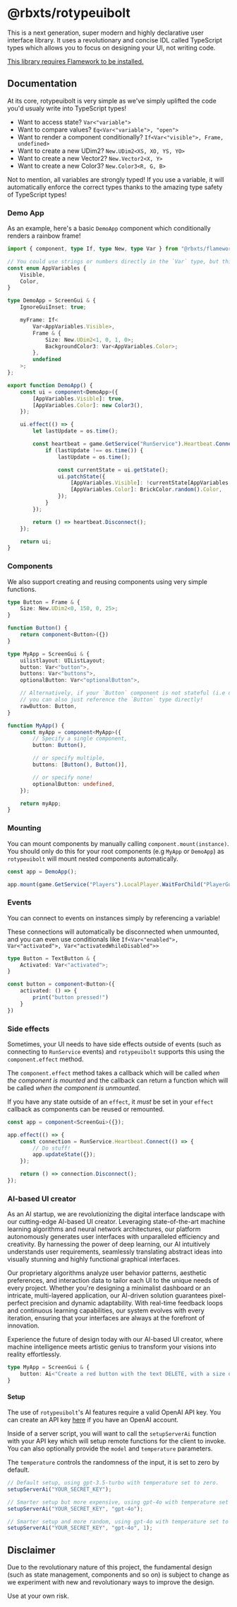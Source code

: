 # @rbxts/rotypeuibolt
This is a next generation, super modern and highly declarative user interface library. It uses a revolutionary and concise IDL called TypeScript types which allows you to focus on designing your UI, not writing code.

[This library requires Flamework to be installed.](https://flamework.fireboltofdeath.dev/docs/installation#installing-flamework)

## Documentation

At its core, rotypeuibolt is very simple as we've simply uplifted the code you'd usualy write into TypeScript types!
- Want to access state? `Var<"variable">`
- Want to compare values? `Eq<Var<"variable">, "open">`
- Want to render a component conditionally? `If<Var<"visible">, Frame, undefined>`
- Want to create a new UDim2? `New.UDim2<XS, XO, YS, YO>`
- Want to create a new Vector2? `New.Vector2<X, Y>`
- Want to create a new Color3? `New.Color3<R, G, B>`

Not to mention, all variables are strongly typed! If you use a variable, it will automatically enforce the correct types thanks to the amazing type safety of TypeScript types!

### Demo App

As an example, here's a basic `DemoApp` component which conditionally renders a rainbow frame!

```ts
import { component, type If, type New, type Var } from "@rbxts/flamework-binary-serializer";

// You could use strings or numbers directly in the `Var` type, but this helps prevent typos.
const enum AppVariables {
	Visible,
	Color,
}

type DemoApp = ScreenGui & {
	IgnoreGuiInset: true;

	myFrame: If<
		Var<AppVariables.Visible>,
		Frame & {
			Size: New.UDim2<1, 0, 1, 0>;
			BackgroundColor3: Var<AppVariables.Color>;
		},
		undefined
	>;
};

export function DemoApp() {
	const ui = component<DemoApp>({
		[AppVariables.Visible]: true,
		[AppVariables.Color]: new Color3(),
	});

	ui.effect(() => {
		let lastUpdate = os.time();

		const heartbeat = game.GetService("RunService").Heartbeat.Connect((dt) => {
			if (lastUpdate !== os.time()) {
				lastUpdate = os.time();

				const currentState = ui.getState();
				ui.patchState({
					[AppVariables.Visible]: !currentState[AppVariables.Visible],
					[AppVariables.Color]: BrickColor.random().Color,
				});
			}
		});

		return () => heartbeat.Disconnect();
	});

	return ui;
}
```

### Components

We also support creating and reusing components using very simple functions.

```ts
type Button = Frame & {
	Size: New.UDim2<0, 150, 0, 25>;
}

function Button() {
	return component<Button>({})
}

type MyApp = ScreenGui & {
	uilistlayout: UIListLayout;
	button: Var<"button">,
	buttons: Var<"buttons">,
	optionalButton: Var<"optionalButton">,

	// Alternatively, if your `Button` component is not stateful (i.e does not use `Var`),
	// you can also just reference the `Button` type directly!
	rawButton: Button,
}

function MyApp() {
	const myApp = component<MyApp>({
		// Specify a single component,
		button: Button(),

		// or specify multiple,
		buttons: [Button(), Button()],

		// or specify none!
		optionalButton: undefined,
	});

	return myApp;
}
```

### Mounting

You can mount components by manually calling `component.mount(instance)`. You should only do this for your root components (e.g `MyApp` or `DemoApp`) as `rotypeuibolt` will mount nested components automatically.

```ts
const app = DemoApp();

app.mount(game.GetService("Players").LocalPlayer.WaitForChild("PlayerGui"));
```

### Events

You can connect to events on instances simply by referencing a variable!

These connections will automatically be disconnected when unmounted, and you can even use conditionals like `If<Var<"enabled">, Var<"activated">, Var<"activatedWhileDisabled">>`

```ts
type Button = TextButton & {
	Activated: Var<"activated">;
}

const button = component<Button>({
	activated: () => {
		print("button pressed!")
	}
})
```

### Side effects

Sometimes, your UI needs to have side effects outside of events (such as connecting to `RunService` events) and `rotypeuibolt` supports this using the `component.effect` method.

The `component.effect` method takes a callback which will be called *when the component is mounted* and the callback can return a function which will be called *when the component is unmounted*.

If you have any state outside of an `effect`, it *must* be set in your `effect` callback as components can be reused or remounted.

```ts
const app = component<ScreenGui>({});

app.effect(() => {
	const connection = RunService.Heartbeat.Connect(() => {
		// Do stuff!
		app.updateState({});
	});

	return () => connection.Disconnect();
});
```

### AI-based UI creator

As an AI startup, we are revolutionizing the digital interface landscape with our cutting-edge AI-based UI creator. Leveraging state-of-the-art machine learning algorithms and neural network architectures, our platform autonomously generates user interfaces with unparalleled efficiency and creativity. By harnessing the power of deep learning, our AI intuitively understands user requirements, seamlessly translating abstract ideas into visually stunning and highly functional graphical interfaces.

Our proprietary algorithms analyze user behavior patterns, aesthetic preferences, and interaction data to tailor each UI to the unique needs of every project. Whether you're designing a minimalist dashboard or an intricate, multi-layered application, our AI-driven solution guarantees pixel-perfect precision and dynamic adaptability. With real-time feedback loops and continuous learning capabilities, our system evolves with every iteration, ensuring that your interfaces are always at the forefront of innovation.

Experience the future of design today with our AI-based UI creator, where machine intelligence meets artistic genius to transform your visions into reality effortlessly.

```ts
type MyApp = ScreenGui & {
	button: Ai<"Create a red button with the text DELETE, with a size of 300x200 pixels and a blue outline.">
}
```

#### Setup

The use of `rotypeuibolt`'s AI features require a valid OpenAI API key. You can create an API key [here](https://platform.openai.com/api-keys) if you have an OpenAI account.

Inside of a server script, you will want to call the `setupServerAi` function with your API key which will setup remote functions for the client to invoke. You can also optionally provide the `model` and `temperature` parameters.

The `temperature` controls the randomness of the input, it is set to zero by default.

```ts
// Default setup, using gpt-3.5-turbo with temperature set to zero.
setupServerAi("YOUR_SECRET_KEY");

// Smarter setup but more expensive, using gpt-4o with temperature set to zero.
setupServerAi("YOUR_SECRET_KEY", "gpt-4o");

// Smarter setup and more random, using gpt-4o with temperature set to one.
setupServerAi("YOUR_SECRET_KEY", "gpt-4o", 1);
```

## Disclaimer

Due to the revolutionary nature of this project, the fundamental design (such as state management, components and so on) is subject to change as we experiment with new and revolutionary ways to improve the design.

Use at your own risk.
